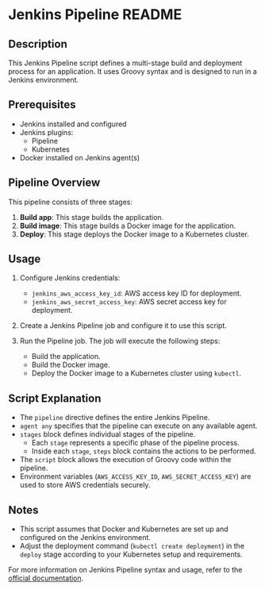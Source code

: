 # Jenkins Pipeline README

## Description
This Jenkins Pipeline script defines a multi-stage build and deployment process for an application. It uses Groovy syntax and is designed to run in a Jenkins environment.

## Prerequisites
- Jenkins installed and configured
- Jenkins plugins:
  - Pipeline
  - Kubernetes
- Docker installed on Jenkins agent(s)

## Pipeline Overview
This pipeline consists of three stages:

1. **Build app**: This stage builds the application.
2. **Build image**: This stage builds a Docker image for the application.
3. **Deploy**: This stage deploys the Docker image to a Kubernetes cluster.

## Usage
1. Configure Jenkins credentials:
   - `jenkins_aws_access_key_id`: AWS access key ID for deployment.
   - `jenkins_aws_secret_access_key`: AWS secret access key for deployment.

2. Create a Jenkins Pipeline job and configure it to use this script.

3. Run the Pipeline job. The job will execute the following steps:
   - Build the application.
   - Build the Docker image.
   - Deploy the Docker image to a Kubernetes cluster using `kubectl`.

## Script Explanation
- The `pipeline` directive defines the entire Jenkins Pipeline.
- `agent any` specifies that the pipeline can execute on any available agent.
- `stages` block defines individual stages of the pipeline.
  - Each `stage` represents a specific phase of the pipeline process.
  - Inside each `stage`, `steps` block contains the actions to be performed.
- The `script` block allows the execution of Groovy code within the pipeline.
- Environment variables (`AWS_ACCESS_KEY_ID`, `AWS_SECRET_ACCESS_KEY`) are used to store AWS credentials securely.

## Notes
- This script assumes that Docker and Kubernetes are set up and configured on the Jenkins environment.
- Adjust the deployment command (`kubectl create deployment`) in the `deploy` stage according to your Kubernetes setup and requirements.

For more information on Jenkins Pipeline syntax and usage, refer to the [official documentation](https://www.jenkins.io/doc/book/pipeline/).